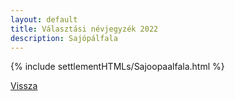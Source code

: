 ```yaml
---
layout: default
title: Választási névjegyzék 2022
description: Sajópálfala
---
```


{% include settlementHTMLs/Sajoopaalfala.html %}

[Vissza](./)
